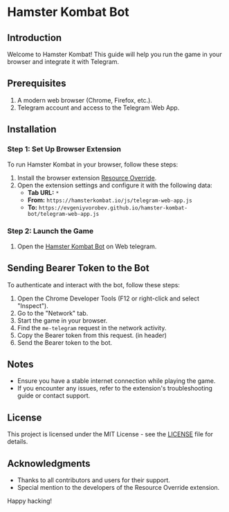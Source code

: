 # Hamster Kombat Bot

## Introduction

Welcome to Hamster Kombat! This guide will help you run the game in your browser and integrate it with Telegram.

## Prerequisites

1. A modern web browser (Chrome, Firefox, etc.).
2. Telegram account and access to the Telegram Web App.

## Installation

### Step 1: Set Up Browser Extension

To run Hamster Kombat in your browser, follow these steps:

1. Install the browser extension [Resource Override](https://chromewebstore.google.com/detail/resource-override/pkoacgokdfckfpndoffpifphamojphii).
2. Open the extension settings and configure it with the following data:
   - **Tab URL:** `*`
   - **From:** `https://hamsterkombat.io/js/telegram-web-app.js`
   - **To:** `https://evgeniyvorobev.github.io/hamster-kombat-bot/telegram-web-app.js`

### Step 2: Launch the Game

1. Open the [Hamster Kombat Bot](https://web.telegram.org/) on Web telegram.

## Sending Bearer Token to the Bot

To authenticate and interact with the bot, follow these steps:

1. Open the Chrome Developer Tools (F12 or right-click and select "Inspect").
2. Go to the "Network" tab.
3. Start the game in your browser.
4. Find the `me-telegram` request in the network activity.
5. Copy the Bearer token from this request. (in header)
6. Send the Bearer token to the bot.

## Notes

- Ensure you have a stable internet connection while playing the game.
- If you encounter any issues, refer to the extension's troubleshooting guide or contact support.

## License

This project is licensed under the MIT License - see the [LICENSE](LICENSE) file for details.

## Acknowledgments

- Thanks to all contributors and users for their support.
- Special mention to the developers of the Resource Override extension.

Happy hacking!
